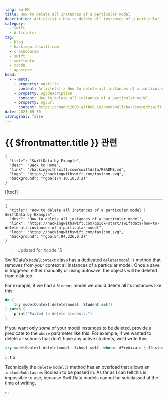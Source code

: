 ```yaml
---
lang: ko-KR
title: How to delete all instances of a particular model
description: Article(s) > How to delete all instances of a particular model
category:
  - Swift
  - Article(s)
tag: 
  - blog
  - hackingwithswift.com
  - crashcourse
  - swift
  - swiftdata
  - xcode
  - appstore
head:
  - - meta:
    - property: og:title
      content: Article(s) > How to delete all instances of a particular model
    - property: og:description
      content: How to delete all instances of a particular model
    - property: og:url
      content: https://chanhi2000.github.io/bookshelf/hackingwithswift.com/swiftdata/how-to-delete-all-instances-of-a-particular-model.html
date: 2023-09-30
isOriginal: false
---
```


# {{ $frontmatter.title }} 관련

```component VPCard
{
  "title": "SwiftData by Example",
  "desc": "Back to Home",
  "link": "/hackingwithswift.com/swiftdata/README.md",
  "logo": "https://hackingwithswift.com/favicon.svg",
  "background": "rgba(174,10,10,0.2)"
}
```

[[toc]]

---

```component VPCard
{
  "title": "How to delete all instances of a particular model | SwiftData by Example",
  "desc": "How to delete all instances of a particular model",
  "link": "https://hackingwithswift.com/quick-start/swiftdata/how-to-delete-all-instances-of-a-particular-model", 
  "logo": "https://hackingwithswift.com/favicon.svg",
  "background": "rgba(54,94,226,0.2)"
}
```

> Updated for Xcode 15

SwiftData’s `ModelContext` class has a dedicated `delete(model:)` method that removes from your context all instances of a particular model. Once a save is triggered, either manually or using autosave, the objects will be deleted from disk too.

For example, if we had a `Student` model we could delete all its instances like this:

```swift
do {
    try modelContext.delete(model: Student.self)
} catch {
    print("Failed to delete students.")
}
```

If you want only *some* of your model instances to be deleted, provide a predicate to the `where` parameter like this. For example, if we wanted to delete all schools that don’t have any active students, we’d write this:

```swift
try modelContext.delete(model: School.self, where: #Predicate { $0.students.isEmpty })
```

::: tip

Technically the `delete(model:)` method has an overload that allows an `includeSubclasses` Boolean to be passed in. As far as I can tell this is impossible to use, because SwiftData models cannot be subclassed at the time of writing.

:::

